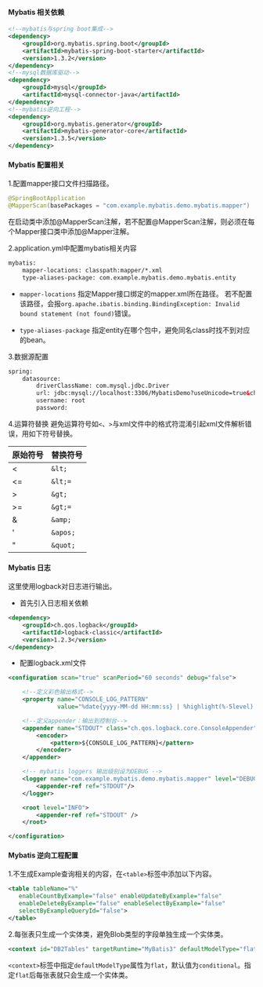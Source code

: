 #### Mybatis 相关依赖
```xml
<!--mybatis与spring boot集成-->
<dependency>
    <groupId>org.mybatis.spring.boot</groupId>
    <artifactId>mybatis-spring-boot-starter</artifactId>
    <version>1.3.2</version>
</dependency>
<!--mysql数据库驱动-->
<dependency>
    <groupId>mysql</groupId>
    <artifactId>mysql-connector-java</artifactId>
</dependency>
<!--mybatis逆向工程-->
<dependency>
    <groupId>org.mybatis.generator</groupId>
    <artifactId>mybatis-generator-core</artifactId>
    <version>1.3.5</version>
</dependency>
```

#### Mybatis 配置相关
1.配置mapper接口文件扫描路径。
```java
@SpringBootApplication
@MapperScan(basePackages = "com.example.mybatis.demo.mybatis.mapper")
```
在启动类中添加@MapperScan注解，若不配置@MapperScan注解，则必须在每个Mapper接口类中添加@Mapper注解。

2.application.yml中配置mybatis相关内容
```xml
mybatis:
    mapper-locations: classpath:mapper/*.xml
    type-aliases-package: com.example.mybatis.demo.mybatis.entity
```
* `mapper-locations` 指定Mapper接口绑定的mapper.xml所在路径。
若不配置该路径，会报`org.apache.ibatis.binding.BindingException: Invalid bound statement (not found)`错误。

* `type-aliases-package` 指定entity在哪个包中，避免同名class时找不到对应的bean。

3.数据源配置
```xml
spring:
    datasource:
        driverClassName: com.mysql.jdbc.Driver
        url: jdbc:mysql://localhost:3306/MybatisDemo?useUnicode=true&characterEncoding=utf-8
        username: root
        password:
```

4.运算符替换
避免运算符号如`<`、`>`与xml文件中的格式符混淆引起xml文件解析错误，用如下符号替换。

| 原始符号 | 替换符号 | 
| ------ | ------ | 
| < | `&lt;` |
| <= | `&lt;=` |
| > | `&gt;` |
| >= | `&gt;=` |
| & | `&amp;` |
| ' | `&apos;` |
| " | `&quot;` |


#### Mybatis 日志
这里使用logback对日志进行输出。

* 首先引入日志相关依赖
```xml
<dependency>
    <groupId>ch.qos.logback</groupId>
    <artifactId>logback-classic</artifactId>
    <version>1.2.3</version>
</dependency>
```

* 配置logback.xml文件
```xml
<configuration scan="true" scanPeriod="60 seconds" debug="false">

    <!--定义彩色输出格式-->
    <property name="CONSOLE_LOG_PATTERN"
              value="%date{yyyy-MM-dd HH:mm:ss} | %highlight(%-5level) | %boldYellow(%thread) | %green(%logger) | %msg%n"/>

    <!--定义appender：输出到控制台-->
    <appender name="STDOUT" class="ch.qos.logback.core.ConsoleAppender">
        <encoder>
            <pattern>${CONSOLE_LOG_PATTERN}</pattern>
        </encoder>
    </appender>

    <!-- mybatis loggers 输出级别设为DEBUG -->
    <logger name="com.example.mybatis.demo.mybatis.mapper" level="DEBUG" additivity="false">
        <appender-ref ref="STDOUT"/>
    </logger>

    <root level="INFO">
        <appender-ref ref="STDOUT" />
    </root>

</configuration>
```

#### Mybatis 逆向工程配置

1.不生成Example查询相关的内容，在`<table>`标签中添加以下内容。

```xml
<table tableName="%"
   enableCountByExample="false" enableUpdateByExample="false"
   enableDeleteByExample="false" enableSelectByExample="false"
   selectByExampleQueryId="false">
</table>
```

2.每张表只生成一个实体类，避免Blob类型的字段单独生成一个实体类。
```xml
<context id="DB2Tables" targetRuntime="MyBatis3" defaultModelType="flat"></context>
```
`<context>`标签中指定`defaultModelType`属性为`flat`，默认值为`conditional`。指定`flat`后每张表就只会生成一个实体类。